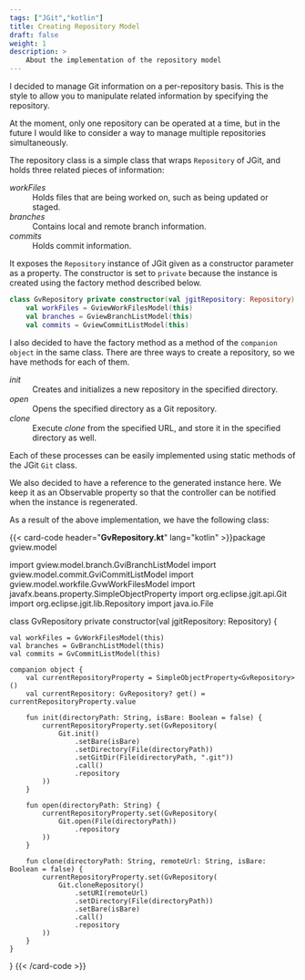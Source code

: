 ```yaml
---
tags: ["JGit","kotlin"]
title: Creating Repository Model
draft: false
weight: 1
description: >
    About the implementation of the repository model
---
```


I decided to manage Git information on a per-repository basis.
This is the style to allow you to manipulate related information by specifying the repository.

At the moment, only one repository can be operated at a time, but in the future I would like to consider a way to manage multiple repositories simultaneously.

The repository class is a simple class that wraps `Repository` of JGit, and holds three related pieces of information:
<dl>
<dt><em>workFiles</em></dt>
<dd>Holds files that are being worked on, such as being updated or staged.</dd>
<dt><em>branches</em></dt>
<dd>Contains local and remote branch information.</dd>
<dt><em>commits</em></dt>
<dd>Holds commit information.</dd>
</dl>

It exposes the `Repository` instance of JGit given as a constructor parameter as a property.
The constructor is set to `private` because the instance is created using the factory method described below.

```kotlin
class GvRepository private constructor(val jgitRepository: Repository) {
    val workFiles = GviewWorkFilesModel(this)
    val branches = GviewBranchListModel(this)
    val commits = GviewCommitListModel(this)
```

I also decided to have the factory method as a method of the `companion object` in the same class.
There are three ways to create a repository, so we have methods for each of them.

<dl>
<dt><em>init</em></dt>
<dd>Creates and initializes a new repository in the specified directory.</dd>
<dt><em>open</em></dt>
<dd>Opens the specified directory as a Git repository.</dd>
<dt><em>clone</em></dt>
<dd>Execute <em>clone</em> from the specified URL, and store it in the specified directory as well.</dd>
</dl>

Each of these processes can be easily implemented using static methods of the JGit `Git` class.

We also decided to have a reference to the generated instance here.
We keep it as an Observable property so that the controller can be notified when the instance is regenerated.

As a result of the above implementation, we have the following class:

{{< card-code header="**GvRepository.kt**" lang="kotlin" >}}package gview.model

import gview.model.branch.GviBranchListModel
import gview.model.commit.GviCommitListModel
import gview.model.workfile.GvwWorkFilesModel
import javafx.beans.property.SimpleObjectProperty
import org.eclipse.jgit.api.Git
import org.eclipse.jgit.lib.Repository
import java.io.File

class GvRepository private constructor(val jgitRepository: Repository) {

    val workFiles = GvWorkFilesModel(this)
    val branches = GvBranchListModel(this)
    val commits = GvCommitListModel(this)

    companion object {
        val currentRepositoryProperty = SimpleObjectProperty<GvRepository>()
        val currentRepository: GvRepository? get() = currentRepositoryProperty.value

        fun init(directoryPath: String, isBare: Boolean = false) {
            currentRepositoryProperty.set(GvRepository(
                Git.init()
                    .setBare(isBare)
                    .setDirectory(File(directoryPath))
                    .setGitDir(File(directoryPath, ".git"))
                    .call()
                    .repository
            ))
        }

        fun open(directoryPath: String) {
            currentRepositoryProperty.set(GvRepository(
                Git.open(File(directoryPath))
                    .repository
            ))
        }

        fun clone(directoryPath: String, remoteUrl: String, isBare: Boolean = false) {
            currentRepositoryProperty.set(GvRepository(
                Git.cloneRepository()
                    .setURI(remoteUrl)
                    .setDirectory(File(directoryPath))
                    .setBare(isBare)
                    .call()
                    .repository
            ))
        }
    }
}
{{< /card-code >}}
